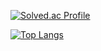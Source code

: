 [![Solved.ac Profile](http://mazassumnida.wtf/api/v2/generate_badge?boj=doublejk96)](https://solved.ac/doublejk96/)

[![Top Langs](https://github-readme-stats.vercel.app/api/top-langs/?username=anuraghazra&layout=donut)](https://github.com/anuraghazra/github-readme-stats)

